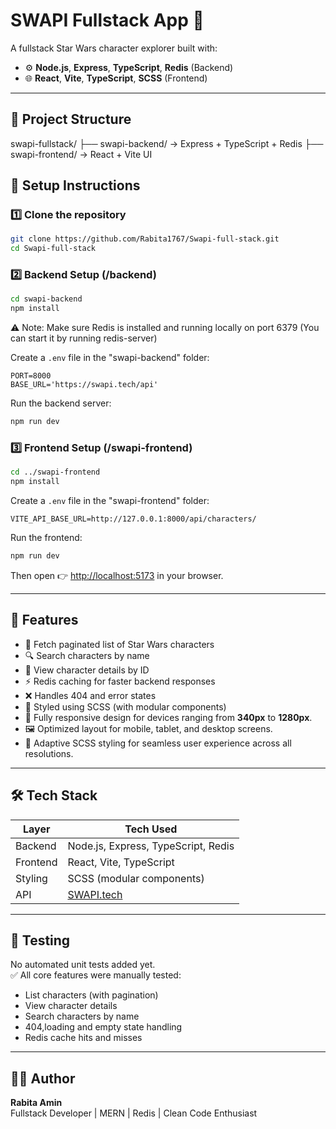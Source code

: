 # SWAPI Fullstack App 🚀

A fullstack Star Wars character explorer built with:

- ⚙️ **Node.js**, **Express**, **TypeScript**, **Redis** (Backend)
- 🌐 **React**, **Vite**, **TypeScript**, **SCSS** (Frontend)

---

## 📁 Project Structure

swapi-fullstack/
├── swapi-backend/ → Express + TypeScript + Redis 
├── swapi-frontend/ → React + Vite UI

## 🔧 Setup Instructions

### 1️⃣ Clone the repository

```bash
git clone https://github.com/Rabita1767/Swapi-full-stack.git
cd Swapi-full-stack
```

### 2️⃣ Backend Setup (/backend)

```bash
cd swapi-backend
npm install
```

⚠️ Note: Make sure Redis is installed and running locally on port 6379
(You can start it by running redis-server)

Create a `.env` file in the "swapi-backend" folder:

```env
PORT=8000
BASE_URL='https://swapi.tech/api'
```

Run the backend server:

```bash
npm run dev
```

### 3️⃣ Frontend Setup (/swapi-frontend)

```bash
cd ../swapi-frontend
npm install
```

Create a `.env` file in the "swapi-frontend" folder:

```env
VITE_API_BASE_URL=http://127.0.0.1:8000/api/characters/
```

Run the frontend:

```bash
npm run dev
```

Then open 👉 [http://localhost:5173](http://localhost:5173) in your browser.

---

## 🌟 Features

- 🌌 Fetch paginated list of Star Wars characters
- 🔍 Search characters by name
- 📄 View character details by ID
- ⚡️ Redis caching for faster backend responses
- ❌ Handles 404 and error states
- 🌌 Styled using SCSS (with modular components)
- 📱 Fully responsive design for devices ranging from **340px** to **1280px**.
- 🖼️ Optimized layout for mobile, tablet, and desktop screens.
- 🎨 Adaptive SCSS styling for seamless user experience across all resolutions.

---

## 🛠️ Tech Stack

| Layer    | Tech Used                             |
| -------- | ------------------------------------- |
| Backend  | Node.js, Express, TypeScript, Redis   |
| Frontend | React, Vite, TypeScript               |
| Styling  | SCSS (modular components)             |
| API      | [SWAPI.tech](https://swapi.tech/api)  |

---

## 🧪 Testing

No automated unit tests added yet.  
✅ All core features were manually tested:

- List characters (with pagination)
- View character details
- Search characters by name
- 404,loading and empty state handling
- Redis cache hits and misses

---

## 👩‍💻 Author

**Rabita Amin**  
Fullstack Developer | MERN | Redis | Clean Code Enthusiast  
